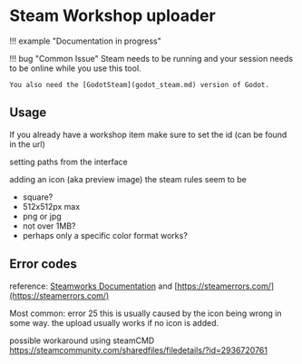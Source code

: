 # Steam Workshop uploader

[//]: # (TODO)
!!! example "Documentation in progress"

!!! bug "Common Issue"
    Steam needs to be running and your session needs to be online while you use this tool.
    
    You also need the [GodotSteam](godot_steam.md) version of Godot.

## Usage

If you already have a workshop item make sure to set the id (can be found in the url)

setting paths from the interface

adding an icon (aka preview image)
the steam rules seem to be
- square?
- 512x512px max
- png or jpg
- not over 1MB? 
- perhaps only a specific color format works?

## Error codes
reference: [Steamworks Documentation](https://partner.steamgames.com/doc/api/steam_api#EResult) and [https://steamerrors.com/](https://steamerrors.com/)

Most common: error 25
this is usually caused by the icon being wrong in some way. the upload usually works if no icon is added.

[//]: # (https://partner.steamgames.com/doc/api/ISteamUGC#SetItemPreview)

possible workaround using steamCMD
https://steamcommunity.com/sharedfiles/filedetails/?id=2936720761


[//]: # (steam tags?)


